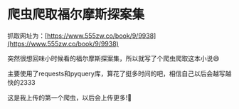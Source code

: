 # 爬虫爬取福尔摩斯探案集

抓取网址为：[https://www.555zw.co/book/9/9938](https://www.555zw.co/book/9/9938)

突然很想回味小时候看的福尔摩斯探案集，所以就写了个爬虫爬取这本小说:smile:

主要使用了requests和pyquery库，算花了挺多时间的吧，相信自己以后会越写越快的2333

这是我上传的第一个爬虫，以后会上传更多!:beers:
